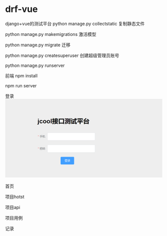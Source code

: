 # drf-vue
django+vue的测试平台
python manage.py collectstatic
复制静态文件

python manage.py makemigrations
激活模型

python manage.py migrate
迁移

python manage.py createsuperuser
创建超级管理员账号

python manage.py runserver

前端
npm install

npm run server

登录
![Image text](https://raw.githubusercontent.com/plotiiii/drf-vue/master/test-server/%E6%B5%8B%E8%AF%95%E5%B9%B3%E5%8F%B0%E5%9B%BE%E7%89%87/1596975106(1).jpg)

首页

项目hotst

项目api

项目用例

记录
